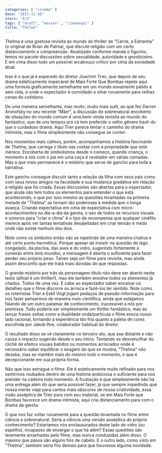 ```yaml
---
categories: [ "cinema" ]
date: "2017-11-16"
stars: "4/5"
tags: [ "draft", "movies" , "cinemaqui" ]
title: "Thelma"
---
```

Thelma é uma gostosa revisita ao mundo do thriller de "Carrie, a
Estranha" (o original de Brian de Palma), que discute religião com
um certo distanciamento e compreensão. Atualizado conforme manda o
figurino, temos no pacote discussões sobre sexualidade, autoridade e
gnosticismo. E em cima disso tudo um possível arcabouço crítico por
cima da sociedade atual.

Isso é o que já é esperado do diretor Joachim Trier, que depois de seu
drama esteticamente impecável de Mais Forte Que Bombas repete aqui uma
formula graficamente semelhante em um mundo novamente pálido e sem vida,
e onde o espectador é convidado a olhar novamente para velhas cenas do
cotidiano.

De uma maneira semelhante, mas muito, muito mais sutil, ao que fez Darren
Aronofsky no seu recente "Mãe!", a discussão do sobrenatural encoberto
de situações do mundo comum é uma bem-vinda revisita ao mundo do
fantástico, que de uns tempos pra cá tem preferido o velho gênero
trash do que o cuidadoso drama. Aqui Trier parece tentar o caminho do
drama intimista, mas o filme simplesmente não consegue se conter.

Nos momentos mais calmos, porém, acompanhamos a história fascinante
de Thelma, que carrega o título nas costas com a propriedade que este
merece. Encoberta de simbolismos desde o começo, quando criança,
o momento a sós com o pai em uma caça é revelador em várias
camadas. Mas a que mais permanece é o mistério que serve de gancho
para toda a narrativa.

Este gancho consegue discutir tanto a relação da filha com seus pais
como com seus novos amigos na faculdade e sua mudança gradativa em
relação à religião que foi criada. Essas discussões são abertas
para o espectador, que ainda não tem todos os elementos para entender
o que está acontecendo, e que por isso mesmo as questões levantadas
na primeira metade de "Thelma" se tornam tão poderosas à medida
que o longa avança. Criando expectativa em cima de expectativa com
micro-acontecimentos no dia-a-dia da garota, o uso de todos os recursos
visuais e sonoros para "criar o clima" é o tipo de recompensa que
qualquer cinéfilo merece após ver tantas tentativas desajeitadas em
criar tensão e medo onde não existe nenhum dos dois.

Note como os símbolos então vão se repetindo de uma maneira criativa
e até certo ponto hermética. Porque apesar de insistir na questão do
lago congelado, da piscina, das aves e do vidro, sugerindo fortemente
a conexão entre dois mundos, a mensagem é aberta o suficiente para
fazer perder seu próprio peso. Talvez seja um filme para revisita,
mas ainda assim desconfio que ele tratá mais dúvidas do que respostas.

O grande mistério por trás da personagem-título não deve ser aberto
neste texto (afinal é um thriller!), mas ele também envolve todos os
elementos já citados. Todos de uma vez. E cabe ao espectador saber
encaixar os detalhes que o filme discorre ou arrisca e fazê-los ter
sentido. Note como os roteiristas Trier e Eskil Vogt jogam pedaços de
pseudo-informação para nos fazer pensarmos de maneira mais científica,
ainda que estejamos falando de um outro patamar de conhecimento,
inacessível a nós por premissa. Tudo poderia ser simplesmente um
thriller fantástico, mas ao lançar frases soltas como a dualidade
onda/partícula o filme evoca nosso lado racional, tornando a experiência
tão fria quanto a paleta de cores escolhida por Jakob Ihre, colaborador
habitual do diretor.

O resultado disso se vê claramente no terceiro ato, que soa distante
e não causa o impacto sugerido desde o seu início. Tentando se
desvencilhar do clichê de efeitos visuais batidos ou momentos arriscados
onde é necessário saber equilibrar o exagero do que se mostra,
"Thelma" não desaba, mas se mantém mais do mesmo todo o momento,
o que é decepcionante em sua própria forma.

Não que isso estrague o filme. Ele é esteticamente muito refinado para
nos sentirmos roubados dentro de uma história ambiciosa o suficiente para
nos prender na cadeira todo momento. A frustação é que simplesmente
não há uma entrega além do que seria possível fazer, já que sempre
impedindo que nossa mente viaje para cantos mais obscuros de nossa
criatividade, essa visão asséptica de Trier para com seu material,
se em Mais Forte que Bombas favorece um drama intimista, aqui cria
distanciamento para com o drama da garota.

O que nos faz voltar novamente para a questão levantada no filme entre
ciência e sobrenatural. Seria a ciência uma versão asséptica do
próprio conhecimento? Estaríamos nós enclausurados deste lado do vidro
(ou espelho), incapazes de enxergar o que há além? Essas questões
são levemente arranhadas pelo filme, mas nunca conduzidas além disso. O
máximo que passa são alguns fios de cabelo. E o outro lado, como visto
em "Thelma", também seria frio demais para que houvesse alguma novidade.
